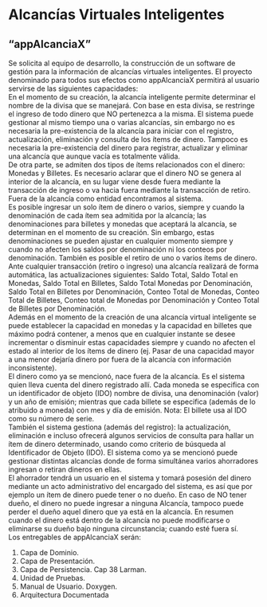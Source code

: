 # Alcancías Virtuales Inteligentes<br>
## “appAlcanciaX”<br>
Se solicita al equipo de desarrollo, la construcción de un software de gestión para la información de 
alcancías virtuales inteligentes. El proyecto denominado para todos sus efectos como appAlcanciaX
permitirá al usuario servirse de las siguientes capacidades:<br>
En el momento de su creación, la alcancía inteligente permite determinar el nombre de la divisa que 
se manejará. Con base en esta divisa, se restringe el ingreso de todo dinero que NO pertenezca a la 
misma. El sistema puede gestionar al mismo tiempo una o varias alcancías, sin embargo no es 
necesaria la pre-existencia de la alcancía para iniciar con el registro, actualización, eliminación y 
consulta de los ítems de dinero. Tampoco es necesaria la pre-existencia del dinero para registrar, 
actualizar y eliminar una alcancía que aunque vacía es totalmente válida.<br>
De otra parte, se admiten dos tipos de ítems relacionados con el dinero: Monedas y Billetes. Es 
necesario aclarar que el dinero NO se genera al interior de la alcancía, en su lugar viene desde fuera 
mediante la transacción de ingreso o va hacia fuera mediante la transacción de retiro. Fuera de la 
alcancía como entidad encontramos al sistema.<br>
Es posible ingresar un solo ítem de dinero o varios, siempre y cuando la denominación de cada ítem 
sea admitida por la alcancía; las denominaciones para billetes y monedas que aceptará la alcancía, 
se determinan en el momento de su creación. Sin embargo, estas denominaciones se pueden 
ajustar en cualquier momento siempre y cuando no afecten los saldos por denominación ni los 
conteos por denominación. También es posible el retiro de uno o varios ítems de dinero.
Ante cualquier transacción (retiro o ingreso) una alcancía realizará de forma automática, las 
actualizaciones siguientes: Saldo Total, Saldo Total en Monedas, Saldo Total en Billetes, Saldo Total 
Monedas por Denominación, Saldo Total en Billetes por Denominación, Conteo Total de Monedas, 
Conteo Total de Billetes, Conteo total de Monedas por Denominación y Conteo Total de Billetes por 
Denominación.<br>
Además en el momento de la creación de una alcancía virtual inteligente se puede establecer la 
capacidad en monedas y la capacidad en billetes que máximo podrá contener, a menos que en 
cualquier instante se desee incrementar o disminuir estas capacidades siempre y cuando no afecten 
el estado al interior de los ítems de dinero (ej. Pasar de una capacidad mayor a una menor dejaría 
dinero por fuera de la alcancía con información inconsistente).<br>
El dinero como ya se mencionó, nace fuera de la alcancía. Es el sistema quien lleva cuenta del dinero 
registrado allí. Cada moneda se especifica con un identificador de objeto (IDO) nombre de divisa, 
una denominación (valor) y un año de emisión; mientras que cada billete se especifica (además de 
lo atribuido a moneda) con mes y día de emisión. Nota: El billete usa al IDO como su número de 
serie.<br>
También el sistema gestiona (además del registro): la actualización, eliminación e incluso ofrecerá 
algunos servicios de consulta para hallar un ítem de dinero determinado, usando como criterio de 
búsqueda al Identificador de Objeto (IDO). El sistema como ya se mencionó puede gestionar 
distintas alcancías donde de forma simultánea varios ahorradores ingresan o retiran dineros en 
ellas.<br>
El ahorrador tendrá un usuario en el sistema y tomará posesión del dinero mediante un acto 
administrativo del encargado del sistema, es así que por ejemplo un ítem de dinero puede tener o 
no dueño. En caso de NO tener dueño, el dinero no puede ingresar a ninguna Alcancía, tampoco 
puede perder el dueño aquel dinero que ya está en la alcancía. En resumen cuando el dinero está 
dentro de la alcancía no puede modificarse o eliminarse su dueño bajo ninguna circunstancia; 
cuando esté fuera sí.<br>
Los entregables de appAlcanciaX serán:
1. Capa de Dominio.
2. Capa de Presentación. 
3. Capa de Persistencia. Cap 38 Larman.
4. Unidad de Pruebas.
5. Manual de Usuario. Doxygen.
6. Arquitectura Documentada